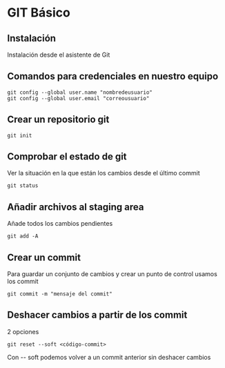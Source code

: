 # GIT Básico

## Instalación

Instalación desde el asistente de Git

## Comandos para credenciales en nuestro equipo

``` 
git config --global user.name "nombredeusuario"
git config --global user.email "correousuario"
```

## Crear un repositorio git

```
git init
```

## Comprobar el estado de git

Ver la situación en la que están los cambios desde el último commit

```
git status
```
## Añadir archivos al staging area

Añade todos los cambios pendientes

```
git add -A
```

## Crear un commit

Para guardar un conjunto de cambios y crear un punto de control usamos los commit

```
git commit -m "mensaje del commit"
```

## Deshacer cambios a partir de los commit

2 opciones

```
git reset --soft <código-commit>
```

Con -- soft podemos volver a un commit anterior sin deshacer cambios